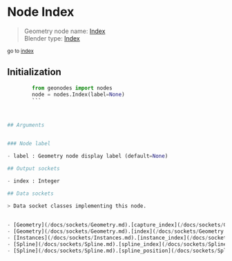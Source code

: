
# Node Index

> Geometry node name: [Index](https://docs.blender.org/manual/en/latest/modeling/geometry_nodes/input/input_index.html)<br>
  Blender type: [Index](https://docs.blender.org/api/current/bpy.types.GeometryNodeInputIndex.html)
  
<sub>go to [index](/docs/index.md)</sub>

## Initialization

```python
        from geonodes import nodes
        node = nodes.Index(label=None)
        ```



## Arguments


### Node label

- label : Geometry node display label (default=None)

## Output sockets

- index : Integer

## Data sockets

> Data socket classes implementing this node.
  
  
- [Geometry](/docs/sockets/Geometry.md).[capture_index](/docs/sockets/Geometry.md#capture_index) : Capture attribute
- [Geometry](/docs/sockets/Geometry.md).[index](/docs/sockets/Geometry.md#index) : Attribute
- [Instances](/docs/sockets/Instances.md).[instance_index](/docs/sockets/Instances.md#instance_index) : Attribute
- [Spline](/docs/sockets/Spline.md).[spline_index](/docs/sockets/Spline.md#spline_index) : Attribute
- [Spline](/docs/sockets/Spline.md).[spline_position](/docs/sockets/Spline.md#spline_position) : Attribute
  
